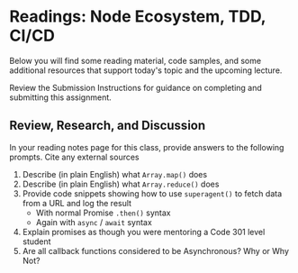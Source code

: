 # Readings: Node Ecosystem, TDD, CI/CD

Below you will find some reading material, code samples, and some additional resources that support today's topic and the upcoming lecture.

Review the Submission Instructions for guidance on completing and submitting this assignment.

## Review, Research, and Discussion

In your reading notes page for this class, provide answers to the following prompts. Cite any external sources

1. Describe (in plain English) what `Array.map()` does
1. Describe (in plain English) what `Array.reduce()` does
1. Provide code snippets showing how to use `superagent()` to fetch data from a URL and log the result
   - With normal Promise `.then()` syntax
   - Again with `async` / `await` syntax
1. Explain promises as though you were mentoring a Code 301 level student
1. Are all callback functions considered to be Asynchronous? Why or Why Not?
